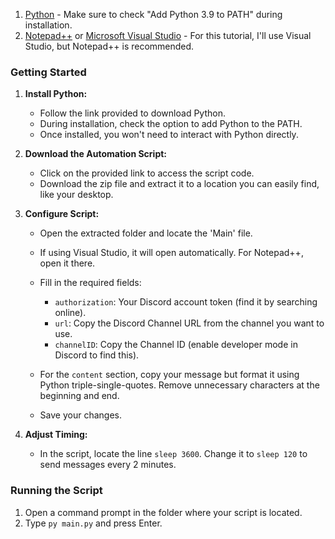 

1. [Python](https://www.python.org/downloads/) - Make sure to check "Add Python 3.9 to PATH" during installation.
2. [Notepad++](https://notepad-plus-plus.org/downloads/) or [Microsoft Visual Studio](https://visualstudio.microsoft.com/downloads/) - For this tutorial, I'll use Visual Studio, but Notepad++ is recommended.

### Getting Started

1. **Install Python:**
   - Follow the link provided to download Python.
   - During installation, check the option to add Python to the PATH.
   - Once installed, you won't need to interact with Python directly.

2. **Download the Automation Script:**
   - Click on the provided link to access the script code.
   - Download the zip file and extract it to a location you can easily find, like your desktop.

3. **Configure Script:**
   - Open the extracted folder and locate the 'Main' file.
   - If using Visual Studio, it will open automatically. For Notepad++, open it there.
   - Fill in the required fields:
      - `authorization`: Your Discord account token (find it by searching online).
      - `url`: Copy the Discord Channel URL from the channel you want to use.
      - `channelID`: Copy the Channel ID (enable developer mode in Discord to find this).

   - For the `content` section, copy your message but format it using Python triple-single-quotes. Remove unnecessary characters at the beginning and end.

   - Save your changes.

4. **Adjust Timing:**
   - In the script, locate the line `sleep 3600`. Change it to `sleep 120` to send messages every 2 minutes.

### Running the Script

1. Open a command prompt in the folder where your script is located.
2. Type `py main.py` and press Enter.
